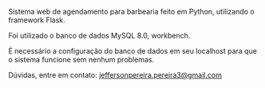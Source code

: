 Sistema web de agendamento para barbearia feito em Python, utilizando o framework Flask.

Foi utilizado o banco de dados MySQL 8.0, workbench.

É necessário a configuração do banco de dados em seu localhost para que o sistema funcione sem nenhum problemas.

Dúvidas, entre em contato: jeffersonpereira.pereira3@gmail.com
